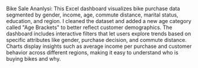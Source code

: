 Bike Sale Ananlysi:
This Excel dashboard visualizes bike purchase data segmented by gender, income, age, commute distance, marital status, education, and region. I cleaned the dataset and added a new age category called "Age Brackets" to better reflect customer demographics. 
The dashboard includes interactive filters that let users explore trends based on specific attributes like gender, purchase decision, and commute distance. Charts display insights such as average income per purchase and customer behavior across different regions, making it easy to understand who is buying bikes and why.
